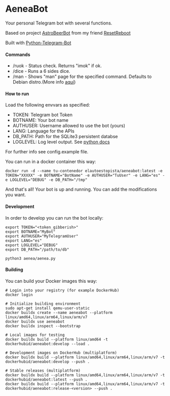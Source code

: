 # AeneaBot

Your personal Telegram bot with several functions.

Based on project [AstroBeerBot](https://github.com/resetreboot/astrobeerbot) from my friend [ResetReboot](https://github.com/resetreboot)

Built with [Python-Telegram-Bot](https://github.com/python-telegram-bot/python-telegram-bot)

#### Commands

- /ruok - Status check. Returns "imok" if ok.
- /dice - Runs a 6 sides dice.
- /man - Shows "man" page for the specified command. Defaults to Debian distro.(More info [aquí](http://www.polarhome.com/service/man/))

#### How to run
Load the following envvars as specified:

  * TOKEN: Telegram bot Token
  * BOTNAME: Your bot name
  * AUTHUSER: Username allowed to use the bot (yours) 
  * LANG: Language for the APIs
  * DB_PATH: Path for the SQLite3 persistent databse
  * LOGLEVEL: Log level output. See [python docs](https://docs.python.org/3/howto/logging.html#when-to-use-logging)

For further info see config.example file.
    
You can run in a docker container this way:
```
docker run -d --name tu-contenedor elautoestopista/aeneabot:latest -e TOKEN="XXXXX" -e BOTNAME="BotName" -e AUTHUSER="TuUser" -e LANG="es" -e LOGLEVEL="DEBUG" -e DB_PATH="/tmp"
```
And that's all! Your bot is up and running. You can add the modifications you want.

#### Development

In order to develop you can run the bot locally:

```
export TOKEN="<token_gibberish>"
export BOTNAME="MyBot"
export AUTHUSER="MyTelegramUser"
export LANG="es"
export LOGLEVEL="DEBUG"
export DB_PATH="/path/to/db"

python3 aenea/aenea.py
```

#### Building

You can build your Docker images this way:

```
# Login into your registry (for example DockerHub)
docker login

# Initialize building environment
sudo apt-get install qemu-user-static
docker buildx create --name aeneabot --platform linux/amd64,linux/arm64,linux/arm/v7
docker buildx use aeneabot
docker buildx inspect --bootstrap

# Local images for testing
docker buildx build --platform linux/amd64 -t dockerhubid/aeneabot:develop --load .

# Development images on DockerHub (multiplatform)
docker buildx build --platform linux/amd64,linux/arm64,linux/arm/v7 -t dockerhubid/aeneabot:develop --push .

# Stable releases (multiplatform)
docker buildx build --platform linux/amd64,linux/arm64,linux/arm/v7 -t dockerhubid/aeneabot:latest --push .
docker buildx build --platform linux/amd64,linux/arm64,linux/arm/v7 -t dockerhubid/aeneabot:release-<version> --push .
```